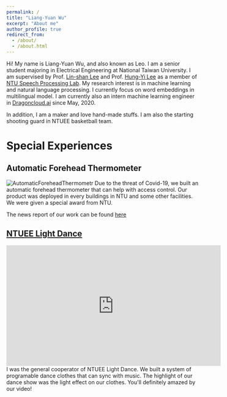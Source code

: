 ```yaml
---
permalink: /
title: "Liang-Yuan Wu"
excerpt: "About me"
author_profile: true
redirect_from: 
  - /about/
  - /about.html
---
```


Hi! My name is Liang-Yuan Wu, and also known as Leo. I am a senior student majoring in Electrical Engineering at National Taiwan University. I am supervised by Prof. [Lin-shan Lee](http://speech.ee.ntu.edu.tw/~tlkagk/) and Prof. [Hung-Yi Lee](http://speech.ee.ntu.edu.tw/previous_version/lslNew.htm) as a member of [NTU Speech Processing Lab](http://speech.ee.ntu.edu.tw/). My research interest is in machine learning and natural language processing. I currently focus on word embeddings in multilingual model. I am currently also an intern machine learning engineer in [Dragoncloud.ai](www.abc123.ai) since May, 2020.

In addition, I am a maker and love hand-made stuffs. I am also the starting shooting guard in NTUEE basketball team.

# Special Experiences

## Automatic Forehead Thermometer
![AutomaticForeheadThermometr](/images/aft.jpg)
Due to the threat of Covid-19, we built an automatic forehead thermometer that can help with access control. Our product was deployed in every buildings in NTU and some other facilities. We were given a special award from NTU.

The news report of our work can be found [here](https://flipedu.parenting.com.tw/article/6004)

## [NTUEE Light Dance](https://www.youtube.com/watch?v=OTdngU70CHo)
<iframe width="560" height="315" src="https://www.youtube.com/embed/OTdngU70CHo" frameborder="0" allow="accelerometer; autoplay; clipboard-write; encrypted-media; gyroscope; picture-in-picture" allowfullscreen></iframe>
I was the general cooperator of NTUEE Light Dance. We built a system of programable dance clothes that can sync with music. The highlight of our dance show was the light effect on our clothes. You'll definitely amazed by our video!
